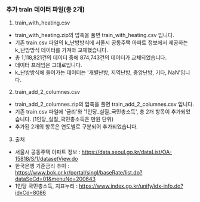 ### 추가 train 데이터 파일(총 2개)
1. train_with_heating.csv
- train_with_heating.zip의 압축을 풀면 train_with_heating.csv 입니다. 
- 기존 train.csv 파일의 k_난방방식에 서울시 공동주택 아파트 정보에서 제공하는 k_난방방식 데이터를 가져와 교체했습니다.  
- 총 1,118,821건의 데이터 중에 874,743건의 데이터가 교체되었습니다.
- 데이터 프레임은 그대로입니다.
- k_난방방식에 들어가는 데이터는 '개별난방, 지역난방, 중앙난방, 기타, NaN'입니다.

2. train_add_2_columnes.csv
- train_add_2_columnes.zip의 압축을 풀면 train_add_2_columnes.csv 입니다. 
- 기존 train.csv 파일에 '금리'와 '1인당_실질_국민총소득', 총 2개 항목이 추가되었습니다. (1인당_실질_국민총소득은 만원 단위)
- 추가된 2개의 항목은 연도별로 구분되어 추가되었습니다.

3. 출처
- 서울시 공동주택 아파트 정보 : https://data.seoul.go.kr/dataList/OA-15818/S/1/datasetView.do
- 한국은행 기준금리 추이 : https://www.bok.or.kr/portal/singl/baseRate/list.do?dataSeCd=01&menuNo=200643
- 1인당 국민총소득, 지표누리 : https://www.index.go.kr/unify/idx-info.do?idxCd=8086